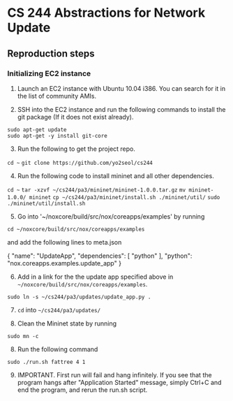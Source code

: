 # CS 244 Abstractions for Network Update

## Reproduction steps

### Initializing EC2 instance

1. Launch an EC2 instance with Ubuntu 10.04 i386. You can search for it in the list of community AMIs.

2. SSH into the EC2 instance and run the following commands to install the git package (If it does not exist already).

  `sudo apt-get update`  
  `sudo apt-get -y install git-core`

3. Run the following to get the project repo.

  `cd ~`
  `git clone https://github.com/yo2seol/cs244`

4. Run the following code to install mininet and all other dependencies.

  `cd ~`
  `tar -xzvf ~/cs244/pa3/mininet/mininet-1.0.0.tar.gz`
  `mv mininet-1.0.0/ mininet`
  `cp ~/cs244/pa3/mininet/install.sh ./mininet/util/`
  `sudo ./mininet/util/install.sh`

5. Go into '~/noxcore/build/src/nox/coreapps/examples' by running

  `cd ~/noxcore/build/src/nox/coreapps/examples`
  
  and add the following lines to meta.json

  {
    "name":  "UpdateApp",
      "dependencies": [
         "python"
      ],
      "python": "nox.coreapps.examples.update_app"
  }

6. Add in a link for the the update app specified above in `~/noxcore/build/src/nox/coreapps/examples`.

  `sudo ln -s ~/cs244/pa3/updates/update_app.py .`

7. `cd` into `~/cs244/pa3/updates/`

8. Clean the Mininet state by running

  `sudo mn -c`

8. Run the following command

  `sudo ./run.sh fattree 4 1`

9. IMPORTANT. First run will fail and hang infinitely. If you see that the program hangs after "Application Started" message, simply Ctrl+C and end the program, and rerun the run.sh script.
